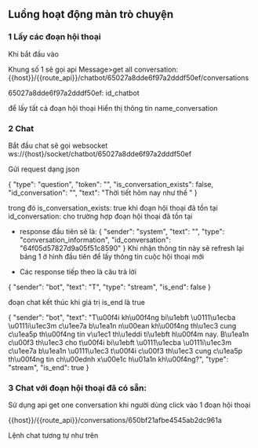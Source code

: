 ## Luồng hoạt động màn trò chuyện
### 1 Lấy các đoạn hội thoại


Khi bắt đầu vào

Khung số 1 sẽ gọi api Message>get all conversation: {{host}}/{{route_api}}/chatbot/65027a8dde6f97a2dddf50ef/conversations

65027a8dde6f97a2dddf50ef: id_chatbot

để lấy tất cả đoạn hội thoại
Hiển thị thông tin name_conversation

### 2 Chat

Bắt đầu chat sẽ gọi websocket ws://{host}/socket/chatbot/65027a8dde6f97a2dddf50ef

Gửi request dạng json

{
    "type": "question",
    "token": "",
    "is_conversation_exists": false,
    "id_conversation": "",
    "text": "Thời tiết hôm nay như thế "
}

trong đó is_conversation_exists: true khi đoạn hội thoại đã tồn tại
id_conversation: cho trường hợp đoạn hội thoại đã tồn tại

+ response đầu tiên sẽ là: 
{
    "sender": "system",
    "text": "",
    "type": "conversation_information",
    "id_conversation": "64f05d57827d9a05f51c8590"
}
Khi nhận thông tin này sẽ refresh lại bảng 1 ở hình đầu tiên để lấy thông tin cuộc hội thoại mới

+ Các response tiếp theo là câu trả lời

{
    "sender": "bot",
    "text": "T",
    "type": "stream",
    "is_end": false
}

đoạn chat kết thúc khi giá trị is_end là true

{
    "sender": "bot",
    "text": "T\u00f4i kh\u00f4ng bi\u1ebft \u0111\u1ecba \u0111i\u1ec3m c\u1ee7a b\u1ea1n n\u00ean kh\u00f4ng th\u1ec3 cung c\u1ea5p th\u00f4ng tin v\u1ec1 th\u1eddi ti\u1ebft h\u00f4m nay. B\u1ea1n c\u00f3 th\u1ec3 cho t\u00f4i bi\u1ebft \u0111\u1ecba \u0111i\u1ec3m c\u1ee7a b\u1ea1n \u0111\u1ec3 t\u00f4i c\u00f3 th\u1ec3 cung c\u1ea5p th\u00f4ng tin ch\u00ednh x\u00e1c h\u01a1n kh\u00f4ng?",
    "type": "stream",
    "is_end": true
}

### 3 Chat với đoạn hội thoại đã có sẵn:
Sử dụng api get one conversation khi người dùng click vào 1 đoạn hội thoại

{{host}}/{{route_api}}/conversations/650bf21afbe4545ab2dc961a

Lệnh chat tương tự như trên
